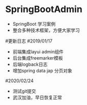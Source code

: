 # SpringBootAdmin
+ SpringBoot 学习案例
+ 整合多种技术框架，方便大家学习 

#更新日志
#2019/01/17
+ 前端集成layui admin组件
+ 后台集成freemarker模板
+ 后端logback日志
+ 增加spring data jap 分页对象

#2020/02/24
+ 测试git提交
+ 武汉加油，早日恢复正常
